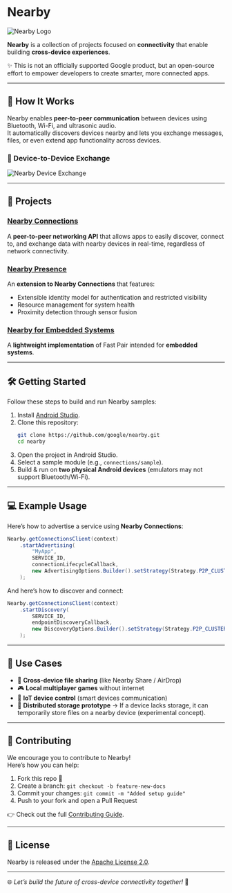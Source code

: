 # Nearby

![Nearby Logo](https://upload.wikimedia.org/wikipedia/commons/thumb/2/2f/Google_Nearby_Logo.svg/1200px-Google_Nearby_Logo.svg.png)

**Nearby** is a collection of projects focused on **connectivity** that enable building **cross-device experiences**.

✨ This is not an officially supported Google product, but an open-source effort to empower developers to create smarter, more connected apps.

---

## 🚀 How It Works

Nearby enables **peer-to-peer communication** between devices using Bluetooth, Wi-Fi, and ultrasonic audio.  
It automatically discovers devices nearby and lets you exchange messages, files, or even extend app functionality across devices.

### 🔄 Device-to-Device Exchange

![Nearby Device Exchange](https://media.giphy.com/media/v1.Y2lkPTc5MGI3NjExZmxidHQwY2prYjNoa2tscDRtY2NsNjd4Z2d4aWF5cTRuN21iYTR2eSZlcD12MV9naWZzX3NlYXJjaCZjdD1n/3o6nUR4Zb9FW3WqgXu/giphy.gif)

---

## 📂 Projects

### [Nearby Connections](connections/)
A **peer-to-peer networking API** that allows apps to easily discover, connect to, and exchange data with nearby devices in real-time, regardless of network connectivity.

### [Nearby Presence](presence/)
An **extension to Nearby Connections** that features:
- Extensible identity model for authentication and restricted visibility  
- Resource management for system health  
- Proximity detection through sensor fusion  

### [Nearby for Embedded Systems](embedded/)
A **lightweight implementation** of Fast Pair intended for **embedded systems**.

---

## 🛠 Getting Started

Follow these steps to build and run Nearby samples:

1. Install [Android Studio](https://developer.android.com/studio).
2. Clone this repository:
   ```bash
   git clone https://github.com/google/nearby.git
   cd nearby
   ```
3. Open the project in Android Studio.
4. Select a sample module (e.g., `connections/sample`).
5. Build & run on **two physical Android devices** (emulators may not support Bluetooth/Wi-Fi).

---

## 💻 Example Usage

Here’s how to advertise a service using **Nearby Connections**:

```java
Nearby.getConnectionsClient(context)
    .startAdvertising(
        "MyApp",
        SERVICE_ID,
        connectionLifecycleCallback,
        new AdvertisingOptions.Builder().setStrategy(Strategy.P2P_CLUSTER).build()
    );
```

And here’s how to discover and connect:

```java
Nearby.getConnectionsClient(context)
    .startDiscovery(
        SERVICE_ID,
        endpointDiscoveryCallback,
        new DiscoveryOptions.Builder().setStrategy(Strategy.P2P_CLUSTER).build()
    );
```

---

## 🌟 Use Cases

- 📱 **Cross-device file sharing** (like Nearby Share / AirDrop)  
- 🎮 **Local multiplayer games** without internet  
- 🔧 **IoT device control** (smart devices communication)  
- 📂 **Distributed storage prototype** → If a device lacks storage, it can temporarily store files on a nearby device (experimental concept).  

---

## 🤝 Contributing

We encourage you to contribute to Nearby!  
Here’s how you can help:

1. Fork this repo 🍴  
2. Create a branch: `git checkout -b feature-new-docs`  
3. Commit your changes: `git commit -m "Added setup guide"`  
4. Push to your fork and open a Pull Request  

👉 Check out the full [Contributing Guide](CONTRIBUTING.md).

---

## 📜 License

Nearby is released under the [Apache License 2.0](LICENSE).

---

🌐 *Let’s build the future of cross-device connectivity together!* 🚀
